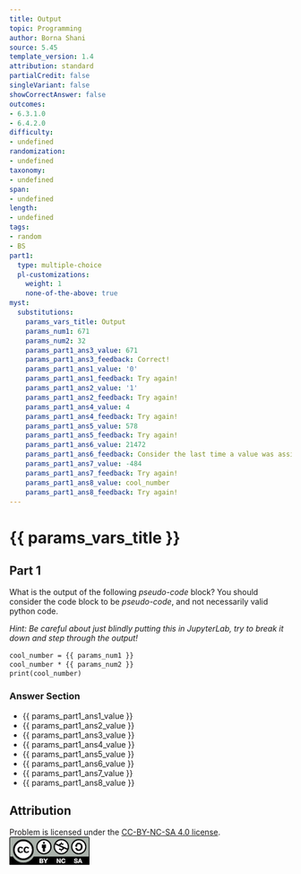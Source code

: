 ```yaml
---
title: Output
topic: Programming
author: Borna Shani
source: 5.45
template_version: 1.4
attribution: standard
partialCredit: false
singleVariant: false
showCorrectAnswer: false
outcomes:
- 6.3.1.0
- 6.4.2.0
difficulty:
- undefined
randomization:
- undefined
taxonomy:
- undefined
span:
- undefined
length:
- undefined
tags:
- random
- BS
part1:
  type: multiple-choice
  pl-customizations:
    weight: 1
    none-of-the-above: true
myst:
  substitutions:
    params_vars_title: Output
    params_num1: 671
    params_num2: 32
    params_part1_ans3_value: 671
    params_part1_ans3_feedback: Correct!
    params_part1_ans1_value: '0'
    params_part1_ans1_feedback: Try again!
    params_part1_ans2_value: '1'
    params_part1_ans2_feedback: Try again!
    params_part1_ans4_value: 4
    params_part1_ans4_feedback: Try again!
    params_part1_ans5_value: 578
    params_part1_ans5_feedback: Try again!
    params_part1_ans6_value: 21472
    params_part1_ans6_feedback: Consider the last time a value was assigned to `cool_number`
    params_part1_ans7_value: -484
    params_part1_ans7_feedback: Try again!
    params_part1_ans8_value: cool_number
    params_part1_ans8_feedback: Try again!
---
```

# {{ params_vars_title }}

## Part 1

What is the output of the following *pseudo-code* block?
You should consider the code block to be *pseudo-code*, and not necessarily valid python code.

*Hint: Be careful about just blindly putting this in JupyterLab, try to break it down and step through the output!*

```
cool_number = {{ params_num1 }}
cool_number * {{ params_num2 }}
print(cool_number)
```

### Answer Section

- {{ params_part1_ans1_value }}
- {{ params_part1_ans2_value }}
- {{ params_part1_ans3_value }}
- {{ params_part1_ans4_value }}
- {{ params_part1_ans5_value }}
- {{ params_part1_ans6_value }}
- {{ params_part1_ans7_value }}
- {{ params_part1_ans8_value }}

## Attribution

Problem is licensed under the [CC-BY-NC-SA 4.0 license](https://creativecommons.org/licenses/by-nc-sa/4.0/).<br> ![The Creative Commons 4.0 license requiring attribution-BY, non-commercial-NC, and share-alike-SA license.](https://raw.githubusercontent.com/firasm/bits/master/by-nc-sa.png)